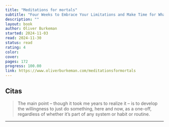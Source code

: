 ```yaml
---
title: "Meditations for mortals"
subtitle: "Four Weeks to Embrace Your Limitations and Make Time for What Counts"
description: ""
layout: book
author: Oliver Burkeman
started: 2024-11-03
read: 2024-11-30
status: read
rating: 4
color: 
cover: 
pages: 172
progress: 100.00
link: https://www.oliverburkeman.com/meditationsformortals
---
```


## Citas

> The main point – though it took me years to realize it – is to develop the willingness to just do something, here and now, as a one-off, regardless of whether it’s part of any system or habit or routine.

---
